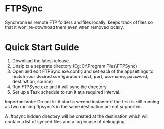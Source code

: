 FTPSync
=======

Synchronises remote FTP folders and files locally.
Keeps track of files so that it wont re-download them even when removed locally.

Quick Start Guide
====

1. Download the latest release.
2. Unzip to a seperate directory (Eg: C:\Program Files\FTPSync)
3. Open and edit FTPSync.exe.config and set each of the appsettings to match your desired configuration (host, port, username, password, destination, source)
4. Run FTPSync.exe and it will sync the directory.
5. Set up a Task schedule to run it at a required interval. 

Important note: Do not let it start a second instance if the first is still running as two running ftpsync's in the same destination are not supported.

A .ftpsync hidden directory will be created at the destination which will contain a list of synced files and a log incase of debugging.